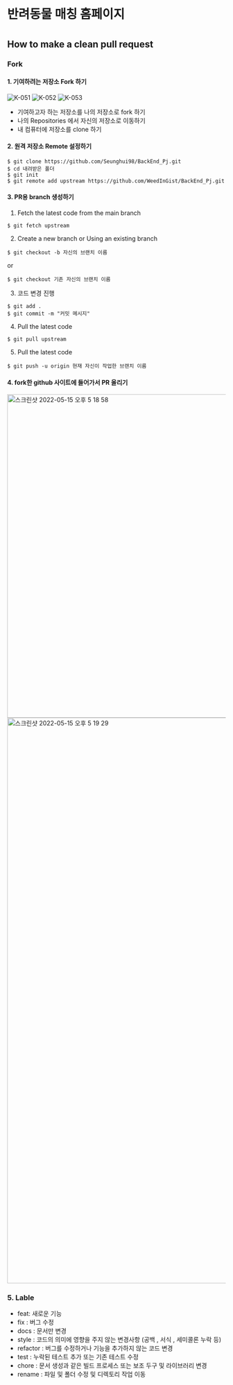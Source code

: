 <h1>반려동물 매칭 홈페이지<h1>

  
  
## How to make a clean pull request


### Fork

#### 1. 기여하려는 저장소 Fork 하기

![K-051](https://user-images.githubusercontent.com/54658745/168462581-501733ae-7da0-4667-bbe7-0d6fe2857283.png)
![K-052](https://user-images.githubusercontent.com/54658745/168462619-91013df4-8f06-4ab4-b98a-4b6e9d4e5a13.png)
![K-053](https://user-images.githubusercontent.com/54658745/168462621-3f5a3ab0-4a42-498c-bc68-99eacd134f0f.png)

- 기여하고자 하는 저장소를 나의 저장소로 fork 하기
- 나의 Repositories 에서 자신의 저장소로 이동하기
- 내 컴퓨터에 저장소를 clone 하기


#### 2. 원격 저장소 Remote 설정하기
```
$ git clone https://github.com/Seunghui98/BackEnd_Pj.git
$ cd 내려받은 폴더
$ git init
$ git remote add upstream https://github.com/WeedInGist/BackEnd_Pj.git
```


#### 3. PR용 branch 생성하기
1. Fetch the latest code from the main branch

```
$ git fetch upstream
```

2. Create a new branch or Using an existing branch
```
$ git checkout -b 자신의 브랜치 이름
```

or 

```
$ git checkout 기존 자신의 브랜치 이름
```

3. 코드 변경 진행
```
$ git add .
$ git commit -m "커밋 메시지"
```

4. Pull the latest code
```
$ git pull upstream
```

5. Pull the latest code
```
$ git push -u origin 현재 자신이 작업한 브랜치 이름
```


#### 4. fork한 github 사이트에 들어가서 PR 올리기
<img width="746" alt="스크린샷 2022-05-15 오후 5 18 58" src="https://user-images.githubusercontent.com/54658745/168463834-03a9dd15-ea86-4f99-b6f5-931bb260d62d.png">
<img width="1305" alt="스크린샷 2022-05-15 오후 5 19 29" src="https://user-images.githubusercontent.com/54658745/168463838-4387ada1-320f-43ba-83da-75cf9d9792f7.png">
  
  
  
### 5. Lable
- feat: 새로운 기능
- fix : 버그 수정
- docs : 문서만 변경
- style : 코드의 의미에 영향을 주지 않는 변경사항 (공백 , 서식 , 세미콜론 누락 등)
- refactor : 버그를 수정하거나 기능을 추가하지 않는 코드 변경
- test : 누락된 테스트 추가 또는 기존 테스트 수정
- chore : 문서 생성과 같은 빌드 프로세스 또는 보조 두구 및 라이브러리 변경
- rename : 파일 및 폴더 수정 및 디렉토리 작업 이동
